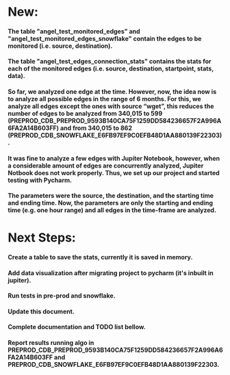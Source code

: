 # New:

#### The table "angel_test_monitored_edges" and "angel_test_monitored_edges_snowflake" contain the edges to be monitored (i.e. source, destination).
#### The table "angel_test_edges_connection_stats" contains the stats for each of the monitored edges (i.e. source, destination, startpoint, stats, data).
#### So far, we analyzed one edge at the time. However, now, the idea now is to analyze all possible edges in the range of 6 months. For this, we analyze all edges except the ones with source “wget”, this reduces the number of edges to be analyzed from 340,015 to 599 (PREPROD_CDB_PREPROD_9593B140CA75F1259DD584236657F2A996A6FA2A14B603FF) and from 340,015 to 862 (PREPROD_CDB_SNOWFLAKE_E6FB97EF9C0EFB48D1AA880139F22303).
#### It was fine to analyze a few edges with Jupiter Notebook, however, when a considerable amount of edges are concurrently analyzed, Jupiter Notbook does not work properly. Thus, we set up our project and started testing with Pycharm.
#### The parameters were the source, the destination, and the starting time and ending time. Now, the parameters are only the starting and ending time (e.g. one hour range) and all edges in the time-frame are analyzed.


# Next Steps:

#### Create a table to save the stats, currently it is saved in memory.
#### Add data visualization after migrating project to pycharm (it's inbuilt in jupiter). 
#### Run tests in pre-prod and snowflake.
#### Update this document.
#### Complete documentation and TODO list bellow.
#### Report results running algo in PREPROD_CDB_PREPROD_9593B140CA75F1259DD584236657F2A996A6FA2A14B603FF and PREPROD_CDB_SNOWFLAKE_E6FB97EF9C0EFB48D1AA880139F22303.
